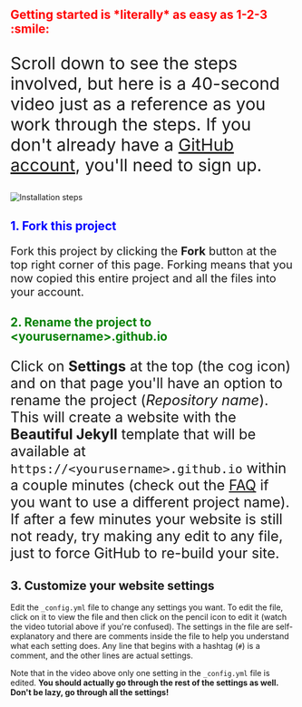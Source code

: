 <div class="gs-section-01" markdown="1">
  <h2>Getting started is *literally* as easy as 1-2-3 :smile:</h2>
  <p>Scroll down to see the steps involved, but here is a 40-second video just as a reference as you work through the steps. If you don't already have a <a href="https://github.com/join">GitHub account</a>, you'll need to sign up.</p>
  <img src="assets/img/install-steps.gif" alt="Installation steps">
</div>

<div class="gs-section-02" markdown="2">
  <h2>1. Fork this project</h2>
  <p>Fork this project by clicking the <strong>Fork</strong> button at the top right corner of this page. Forking means that you now copied this entire project and all the files into your account.</p>
</div>

<div class="gs-section-03" markdown="2">
  <h2>2. Rename the project to &lt;yourusername&gt;.github.io</h2>
  <p>Click on <strong>Settings</strong> at the top (the cog icon) and on that page you'll have an option to rename the project (<em>Repository name</em>). This will create a website with the <strong>Beautiful Jekyll</strong> template that will be available at <code>https://&lt;yourusername&gt;.github.io</code> within a couple minutes (check out the <a href="https://beautifuljekyll.com/faq/#custom-domain">FAQ</a> if you want to use a different project name). If after a few minutes your website is still not ready, try making any edit to any file, just to force GitHub to re-build your site.</p>
</div>

<div class="gs-section-04" markdown="3">
  <h2>3. Customize your website settings</h2>
  <p>Edit the <code>_config.yml</code> file to change any settings you want. To edit the file, click on it to view the file and then click on the pencil icon to edit it (watch the video tutorial above if you're confused). The settings in the file are self-explanatory and there are comments inside the file to help you understand what each setting does. Any line that begins with a hashtag (<code>#</code>) is a comment, and the other lines are actual settings.</p>
  <p>Note that in the video above only one setting in the <code>_config.yml</code> file is edited. <strong>You should actually go through the rest of the settings as well. Don't be lazy, go through all the settings!</strong></p>
</div>







<style>
.gs-section-01 h2 { 
  color: red;
}

.gs-section-02 h2 {
  color: blue;
}

.gs-section-03 h2 {
  color: green;
}

.gs-section-01 p {
  font-size: 30px;
}

.gs-section-02 p {
  font-size: 20px;
}

.gs-section-03 p {
  font-size: 25px;
}
  
</style>
